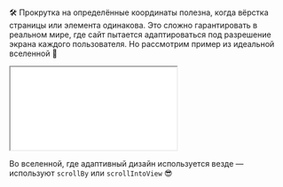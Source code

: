 🛠 Прокрутка на определённые координаты полезна, когда вёрстка страницы или элемента одинакова. Это сложно гарантировать в реальном мире, где сайт пытается адаптироваться под разрешение экрана каждого пользователя. Но рассмотрим пример из идеальной вселенной 🔮

<iframe title="Название — Element.scroll/scrollTo — Дока" src="../demos/vindi-r-dLggGV/"></iframe>

Во вселенной, где адаптивный дизайн используется везде — используют `scrollBy` или `scrollIntoView` 😎
